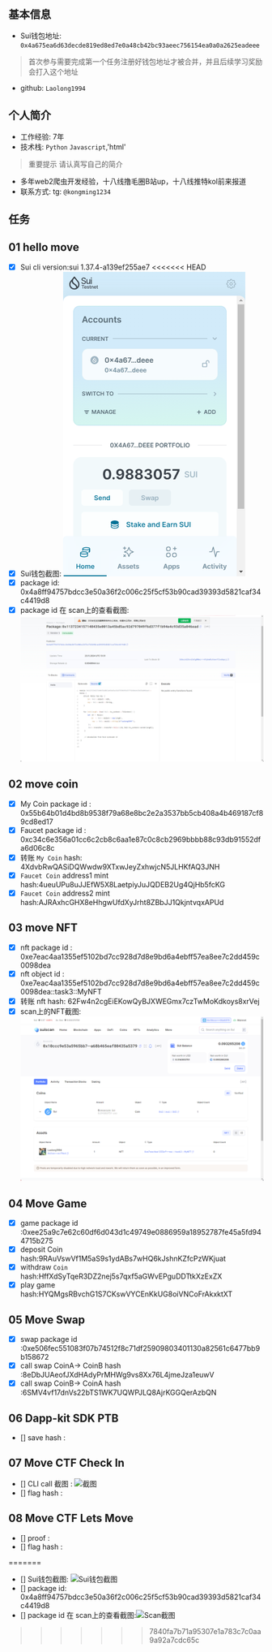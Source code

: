 ## 基本信息
- Sui钱包地址: `0x4a675ea6d63decde819ed8ed7e0a48cb42bc93aeec756154ea0a0a2625eadeee`
> 首次参与需要完成第一个任务注册好钱包地址才被合并，并且后续学习奖励会打入这个地址
- github: `Laolong1994`

## 个人简介
- 工作经验: 7年
- 技术栈: `Python` `Javascript`,'html'
> 重要提示 请认真写自己的简介
- 多年web2爬虫开发经验，十八线撸毛圈B站up，十八线推特kol前来报道
- 联系方式: tg: `@kongming1234` 

## 任务

##   01 hello move  
- [x] Sui cli version:sui 1.37.4-a139ef255ae7
<<<<<<< HEAD
- [x] Sui钱包截图: ![Sui钱包截图](./image/task1_wallet.png)
- [x] package id: 0x4a8ff94757bdcc3e50a36f2c006c25f5cf53b90cad39393d5821caf34c4419d8
- [x] package id 在 scan上的查看截图:![Scan截图](./image/task1contract.png)

##   02 move coin
- [x] My Coin package id : 0x55b64b01d4bd8b9538f79a68e8bc2e2a3537bb5cb408a4b469187cf89cd8ed17
- [x] Faucet package id : 0xc34c6e356a01cc6c2cb8c6aa1e87c0c8cb2969bbbb88c93db91552dfa6d06c8c
- [x] 转账 `My Coin` hash: 4XdvbRwQASiDQWwdw9XTxwJeyZxhwjcN5JLHKfAQ3JNH
- [x] `Faucet Coin` address1 mint hash:4ueuUPu8uJJEfW5X8LaetpiyJuJQDEB2Ug4QjHb5fcKG
- [x] `Faucet Coin` address2 mint hash:AJRAxhcGHX8eHhgwUfdXyJrht8ZBbJJ1QkjntvqxAPUd

##   03 move NFT
- [x] nft package id : 0xe7eac4aa1355ef5102bd7cc928d7d8e9bd6a4ebff57ea8ee7c2dd459c0098dea
- [x] nft object id : 0xe7eac4aa1355ef5102bd7cc928d7d8e9bd6a4ebff57ea8ee7c2dd459c0098dea::task3::MyNFT
- [x] 转账 nft  hash: 62Fw4n2cgEiEKowQyBJXWEGmx7czTwMoKdkoys8xrVej
- [x] scan上的NFT截图:![Scan截图](./image/task3.png)

##   04 Move Game
- [x] game package id :0xee25a9c7e62c60df6d043d1c49749e0886959a18952787fe45a5fd944715b275
- [x] deposit Coin hash:9RAuVswVf1M5aS9s1ydABs7wHQ6kJshnKZfcPzWKjuat
- [x] withdraw `Coin` hash:HffXdSyTqeR3DZ2nej5s7qxf5aGWvEPguDDTtkXzExZX
- [x] play game hash:HYQMgsRBvchG1S7CKswVYCEnKkUG8oiVNCoFrAkxktXT

##   05 Move Swap
- [x] swap package id :0xe506fec551083f07b74512f8c71df25909803401130a82561c6477bb9b158672
- [x] call swap CoinA-> CoinB  hash :8eDbJUAeofJXdHAdyPrMHWg9vs8Xx76L4jmeJza1euwV
- [x] call swap CoinB-> CoinA  hash :6SMV4vf17dnVs22bTS1WK7UQWPJLQ8AjrKGGQerAzbQN

##   06 Dapp-kit SDK PTB
- [] save hash :

##   07 Move CTF Check In
- [] CLI call 截图 : ![截图](./images/你的图片地址)
- [] flag hash :

##   08 Move CTF Lets Move
- [] proof : 
- [] flag hash :

=======
- [] Sui钱包截图: ![Sui钱包截图](./images/你的图片地址)
- [] package id: 0x4a8ff94757bdcc3e50a36f2c006c25f5cf53b90cad39393d5821caf34c4419d8
- [] package id 在 scan上的查看截图:![Scan截图](./images/你的图片地址)
>>>>>>> 7840fa7b71a95307e1a783c7c0aa9a92a7cdc65c
